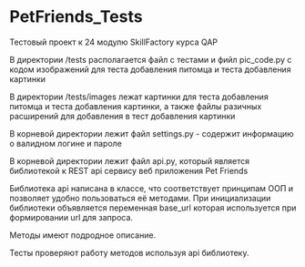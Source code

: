 # PetFriends_Tests

Тестовый проект к 24 модулю SkillFactory курса QAP

В директории /tests располагается файл с тестами и фийл pic_code.py с кодом изображений для теста добавления питомца и теста добавления картинки

В директории /tests/images лежат картинки для теста добавления питомца и теста добавления картинки, а также файлы разичных расширений для добавления в тест добавления картинки

В корневой директории лежит файл settings.py - содержит информацию о валидном логине и пароле

В корневой директории лежит файл api.py, который является библиотекой к REST api сервису веб приложения Pet Friends

Библиотека api написана в классе, что соответствует принципам ООП и позволяет удобно пользоваться её методами. При инициализации библиотеки объявляется переменная base_url которая используется при формировании url для запроса.

Методы имеют подродное описание.

Тесты проверяют работу методов используя api библиотеку.
